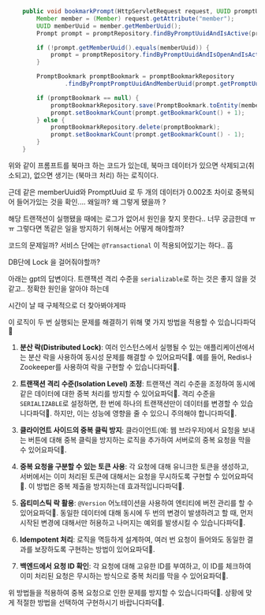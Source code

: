 ```java
    public void bookmarkPrompt(HttpServletRequest request, UUID promptUuid) {
        Member member = (Member) request.getAttribute("member");
        UUID memberUuid = member.getMemberUuid();
        Prompt prompt = promptRepository.findByPromptUuidAndIsActive(promptUuid, true).orElseThrow(PromptNotFoundException::new);

        if (!prompt.getMemberUuid().equals(memberUuid)) {
            prompt = promptRepository.findByPromptUuidAndIsOpenAndIsActive(promptUuid, true, true).orElseThrow(PromptNotFoundException::new);
        }

        PromptBookmark promptBookmark = promptBookmarkRepository
                .findByPromptPromptUuidAndMemberUuid(prompt.getPromptUuid(), memberUuid);

        if (promptBookmark == null) {
            promptBookmarkRepository.save(PromptBookmark.toEntity(memberUuid, prompt));
            prompt.setBookmarkCount(prompt.getBookmarkCount() + 1);
        } else {
            promptBookmarkRepository.delete(promptBookmark);
            prompt.setBookmarkCount(prompt.getBookmarkCount() - 1);
        }
    }
```



위와 같이 프롬프트를 북마크 하는 코드가 있는데, 북마크 데이터가 있으면 삭제되고(취소되고), 없으면 생기는 (북마크 처리) 하는 로직이다. 

근데 같은 memberUuid와 PromptUuid 로 두 개의 데이터가 0.002초 차이로 중복되어 들어가있는 것을 확인.... 왜일까? 왜 그렇게 됐을까 ?

해당 트랜잭션이 실행됐을 때에는 로그가 없어서 원인을 찾지 못한다.. 너무 궁금한데 ㅠㅠ 그렇다면 똑같은 일을 방지하기 위해서는 어떻게 해야할까?

코드의 문제일까? 서비스 단에는 `@Transactional` 이 적용되어있기는 하다.. 흠

DB단에 Lock 을 걸어줘야할까? 

아래는 gpt의 답변이다. 트랜잭션 격리 수준을 `serializable`로 하는 것은 좋지 않을 것 같고.. 정확한 원인을 알아야 하는데 

시간이 날 때 구체적으로 더 찾아봐야게따



이 로직이 두 번 실행되는 문제를 해결하기 위해 몇 가지 방법을 적용할 수 있습니다파덕🐤

1. **분산 락(Distributed Lock)**: 여러 인스턴스에서 실행될 수 있는 애플리케이션에서는 분산 락을 사용하여 동시성 문제를 해결할 수 있어요파덕🐤. 예를 들어, Redis나 Zookeeper를 사용하여 락을 구현할 수 있습니다파덕🐤.

2. **트랜잭션 격리 수준(Isolation Level) 조정**: 트랜잭션 격리 수준을 조정하여 동시에 같은 데이터에 대한 중복 처리를 방지할 수 있어요파덕🐤. 격리 수준을 `SERIALIZABLE`로 설정하면, 한 번에 하나의 트랜잭션만이 데이터를 변경할 수 있습니다파덕🐤. 하지만, 이는 성능에 영향을 줄 수 있으니 주의해야 합니다파덕🐤.

3. **클라이언트 사이드의 중복 클릭 방지**: 클라이언트(예: 웹 브라우저)에서 요청을 보내는 버튼에 대해 중복 클릭을 방지하는 로직을 추가하여 서버로의 중복 요청을 막을 수 있어요파덕🐤.

4. **중복 요청을 구분할 수 있는 토큰 사용**: 각 요청에 대해 유니크한 토큰을 생성하고, 서버에서는 이미 처리된 토큰에 대해서는 요청을 무시하도록 구현할 수 있어요파덕🐤. 이 방법은 중복 제출을 방지하는데 효과적입니다파덕🐤.

5. **옵티미스틱 락 활용**: `@Version` 어노테이션을 사용하여 엔티티에 버전 관리를 할 수 있어요파덕🐤. 동일한 데이터에 대해 동시에 두 번의 변경이 발생하려고 할 때, 먼저 시작된 변경에 대해서만 허용하고 나머지는 예외를 발생시킬 수 있습니다파덕🐤.

6. **Idempotent 처리**: 로직을 멱등하게 설계하여, 여러 번 요청이 들어와도 동일한 결과를 보장하도록 구현하는 방법이 있어요파덕🐤.

7. **백엔드에서 요청 ID 확인**: 각 요청에 대해 고유한 ID를 부여하고, 이 ID를 체크하여 이미 처리된 요청은 무시하는 방식으로 중복 처리를 막을 수 있어요파덕🐤.

위 방법들을 적용하여 중복 요청으로 인한 문제를 방지할 수 있습니다파덕🐤. 상황에 맞게 적절한 방법을 선택하여 구현하시기 바랍니다파덕🐤.